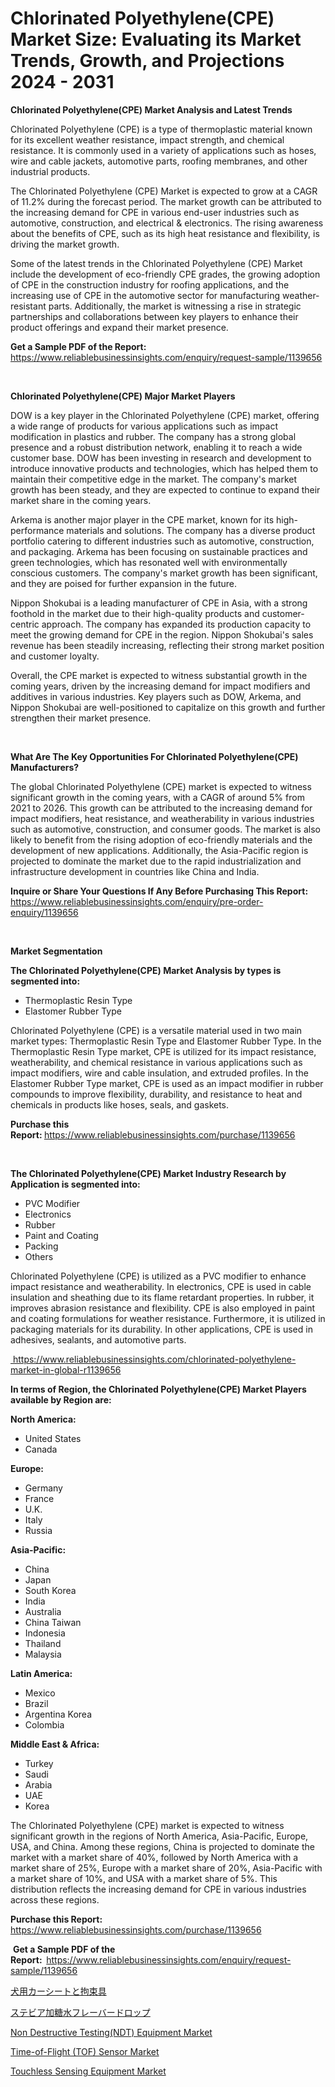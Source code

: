 <p><h1>Chlorinated Polyethylene(CPE) Market Size: Evaluating its Market Trends, Growth, and Projections 2024 - 2031</h1></p><p><strong>Chlorinated Polyethylene(CPE) Market Analysis and Latest Trends</strong></p>
<p><p>Chlorinated Polyethylene (CPE) is a type of thermoplastic material known for its excellent weather resistance, impact strength, and chemical resistance. It is commonly used in a variety of applications such as hoses, wire and cable jackets, automotive parts, roofing membranes, and other industrial products.</p><p>The Chlorinated Polyethylene (CPE) Market is expected to grow at a CAGR of 11.2% during the forecast period. The market growth can be attributed to the increasing demand for CPE in various end-user industries such as automotive, construction, and electrical & electronics. The rising awareness about the benefits of CPE, such as its high heat resistance and flexibility, is driving the market growth.</p><p>Some of the latest trends in the Chlorinated Polyethylene (CPE) Market include the development of eco-friendly CPE grades, the growing adoption of CPE in the construction industry for roofing applications, and the increasing use of CPE in the automotive sector for manufacturing weather-resistant parts. Additionally, the market is witnessing a rise in strategic partnerships and collaborations between key players to enhance their product offerings and expand their market presence.</p></p>
<p><strong>Get a Sample PDF of the Report:&nbsp;</strong> <a href="https://www.reliablebusinessinsights.com/enquiry/request-sample/1139656">https://www.reliablebusinessinsights.com/enquiry/request-sample/1139656</a></p>
<p>&nbsp;</p>
<p><strong>Chlorinated Polyethylene(CPE) Major Market Players</strong></p>
<p><p>DOW is a key player in the Chlorinated Polyethylene (CPE) market, offering a wide range of products for various applications such as impact modification in plastics and rubber. The company has a strong global presence and a robust distribution network, enabling it to reach a wide customer base. DOW has been investing in research and development to introduce innovative products and technologies, which has helped them to maintain their competitive edge in the market. The company's market growth has been steady, and they are expected to continue to expand their market share in the coming years.</p><p>Arkema is another major player in the CPE market, known for its high-performance materials and solutions. The company has a diverse product portfolio catering to different industries such as automotive, construction, and packaging. Arkema has been focusing on sustainable practices and green technologies, which has resonated well with environmentally conscious customers. The company's market growth has been significant, and they are poised for further expansion in the future.</p><p>Nippon Shokubai is a leading manufacturer of CPE in Asia, with a strong foothold in the market due to their high-quality products and customer-centric approach. The company has expanded its production capacity to meet the growing demand for CPE in the region. Nippon Shokubai's sales revenue has been steadily increasing, reflecting their strong market position and customer loyalty.</p><p>Overall, the CPE market is expected to witness substantial growth in the coming years, driven by the increasing demand for impact modifiers and additives in various industries. Key players such as DOW, Arkema, and Nippon Shokubai are well-positioned to capitalize on this growth and further strengthen their market presence.</p></p>
<p>&nbsp;</p>
<p><strong>What Are The Key Opportunities For Chlorinated Polyethylene(CPE) Manufacturers?</strong></p>
<p><p>The global Chlorinated Polyethylene (CPE) market is expected to witness significant growth in the coming years, with a CAGR of around 5% from 2021 to 2026. This growth can be attributed to the increasing demand for impact modifiers, heat resistance, and weatherability in various industries such as automotive, construction, and consumer goods. The market is also likely to benefit from the rising adoption of eco-friendly materials and the development of new applications. Additionally, the Asia-Pacific region is projected to dominate the market due to the rapid industrialization and infrastructure development in countries like China and India.</p></p>
<p><strong>Inquire or Share Your Questions If Any Before Purchasing This Report:</strong> <a href="https://www.reliablebusinessinsights.com/enquiry/pre-order-enquiry/1139656">https://www.reliablebusinessinsights.com/enquiry/pre-order-enquiry/1139656</a></p>
<p>&nbsp;</p>
<p><strong>Market Segmentation</strong></p>
<p><strong>The Chlorinated Polyethylene(CPE) Market Analysis by types is segmented into:</strong></p>
<p><ul><li>Thermoplastic Resin Type</li><li>Elastomer Rubber Type</li></ul></p>
<p><p>Chlorinated Polyethylene (CPE) is a versatile material used in two main market types: Thermoplastic Resin Type and Elastomer Rubber Type. In the Thermoplastic Resin Type market, CPE is utilized for its impact resistance, weatherability, and chemical resistance in various applications such as impact modifiers, wire and cable insulation, and extruded profiles. In the Elastomer Rubber Type market, CPE is used as an impact modifier in rubber compounds to improve flexibility, durability, and resistance to heat and chemicals in products like hoses, seals, and gaskets.</p></p>
<p><strong>Purchase this Report:&nbsp;</strong><a href="https://www.reliablebusinessinsights.com/purchase/1139656">https://www.reliablebusinessinsights.com/purchase/1139656</a></p>
<p>&nbsp;</p>
<p><strong>The Chlorinated Polyethylene(CPE) Market Industry Research by Application is segmented into:</strong></p>
<p><ul><li>PVC Modifier</li><li>Electronics</li><li>Rubber</li><li>Paint and Coating</li><li>Packing</li><li>Others</li></ul></p>
<p><p>Chlorinated Polyethylene (CPE) is utilized as a PVC modifier to enhance impact resistance and weatherability. In electronics, CPE is used in cable insulation and sheathing due to its flame retardant properties. In rubber, it improves abrasion resistance and flexibility. CPE is also employed in paint and coating formulations for weather resistance. Furthermore, it is utilized in packaging materials for its durability. In other applications, CPE is used in adhesives, sealants, and automotive parts.</p></p>
<p><a href="https://www.reliablebusinessinsights.com/chlorinated-polyethylene-market-in-global-r1139656">&nbsp;https://www.reliablebusinessinsights.com/chlorinated-polyethylene-market-in-global-r1139656</a></p>
<p><strong>In terms of Region, the Chlorinated Polyethylene(CPE) Market Players available by Region are:</strong></p>
<p>
    <p> <strong> North America: </strong>
        <ul>
            <li>United States</li>
            <li>Canada</li>
        </ul>
        </p> 
    <p> <strong> Europe: </strong>
        <ul>
            <li>Germany</li>
            <li>France</li>
            <li>U.K.</li>
            <li>Italy</li>
            <li>Russia</li>
        </ul>
        </p> 
    <p> <strong> Asia-Pacific: </strong>
        <ul>
            <li>China</li>
            <li>Japan</li>
            <li>South Korea</li>
            <li>India</li>
            <li>Australia</li>
            <li>China Taiwan</li>
            <li>Indonesia</li>
            <li>Thailand</li>
            <li>Malaysia</li>
        </ul>
        </p> 
    <p> <strong> Latin America: </strong>
        <ul>
            <li>Mexico</li>
            <li>Brazil</li>
            <li>Argentina Korea</li>
            <li>Colombia</li>
        </ul>
        </p> 
    <p> <strong> Middle East & Africa: </strong>
        <ul>
            <li>Turkey</li>
            <li>Saudi</li>
            <li>Arabia</li>
            <li>UAE</li>
            <li>Korea</li>
        </ul>
    </p>
    </p>
<p><p>The Chlorinated Polyethylene (CPE) market is expected to witness significant growth in the regions of North America, Asia-Pacific, Europe, USA, and China. Among these regions, China is projected to dominate the market with a market share of 40%, followed by North America with a market share of 25%, Europe with a market share of 20%, Asia-Pacific with a market share of 10%, and USA with a market share of 5%. This distribution reflects the increasing demand for CPE in various industries across these regions.</p></p>
<p><strong>Purchase this Report: </strong><a href="https://www.reliablebusinessinsights.com/purchase/1139656">https://www.reliablebusinessinsights.com/purchase/1139656</a></p>
<p>&nbsp;<strong>Get a Sample PDF of the Report:&nbsp;&nbsp;</strong><a href="https://www.reliablebusinessinsights.com/enquiry/request-sample/1139656">https://www.reliablebusinessinsights.com/enquiry/request-sample/1139656</a></p>
<p><strong></strong></p>
<p><p><a href="https://medium.com/@brayanborer2023/%E7%8A%AC%E7%94%A8%E8%BB%8A%E3%81%AE%E3%82%B7%E3%83%BC%E3%83%88%E3%81%8A%E3%82%88%E3%81%B3%E6%8B%98%E6%9D%9F%E5%85%B7%E5%B8%82%E5%A0%B4%E3%81%AE%E6%B4%9E%E5%AF%9F-%E5%B8%82%E5%A0%B4%E3%83%88%E3%83%AC%E3%83%B3%E3%83%89-%E6%88%90%E9%95%B7-2024%E5%B9%B4%E3%81%8B%E3%82%892031%E5%B9%B4%E3%81%BE%E3%81%A7%E3%81%AE%E4%BA%88%E6%B8%AC-e69f88ad38eb">犬用カーシートと拘束具</a></p><p><a href="https://github.com/one-cool-chick/Market-Research-Report-List-1/blob/main/1662567107682.md">ステビア加糖水フレーバードロップ</a></p><p><a href="https://github.com/gladysalidde/Market-Research-Report-List-1/blob/main/non-destructive-testingndt-equipment-market.md">Non Destructive Testing(NDT) Equipment Market</a></p><p><a href="https://issuu.com/reportprime-2/docs/time-of-flight-tof-sensor-market-size-2030.pptx">Time-of-Flight (TOF) Sensor Market</a></p><p><a href="https://issuu.com/reportprime-2/docs/touchless-sensing-equipment-market-size-2030.pptx">Touchless Sensing Equipment Market</a></p></p>